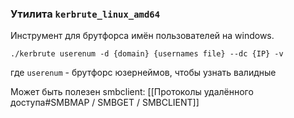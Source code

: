 ### Утилита `kerbrute_linux_amd64`
Инструмент для брутфорса имён пользователей на windows.

``` 
./kerbrute userenum -d {domain} {usernames file} --dc {IP} -v
```
где `userenum` - брутфорс юзернеймов, чтобы узнать валидные

Может быть полезен smbclient: [[Протоколы удалённого доступа#SMBMAP / SMBGET / SMBCLIENT]]